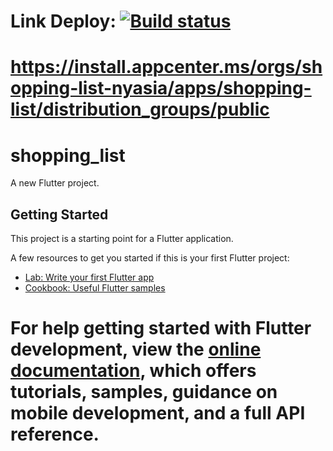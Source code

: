 # Link Deploy: [![Build status](https://build.appcenter.ms/v0.1/apps/124fafcc-6cbb-4ed8-9abf-489b869de879/branches/main/badge)](https://appcenter.ms)
# https://install.appcenter.ms/orgs/shopping-list-nyasia/apps/shopping-list/distribution_groups/public


# shopping_list

A new Flutter project.

## Getting Started

This project is a starting point for a Flutter application.

A few resources to get you started if this is your first Flutter project:

- [Lab: Write your first Flutter app](https://docs.flutter.dev/get-started/codelab)
- [Cookbook: Useful Flutter samples](https://docs.flutter.dev/cookbook)

For help getting started with Flutter development, view the
[online documentation](https://docs.flutter.dev/), which offers tutorials,
samples, guidance on mobile development, and a full API reference.
=======
